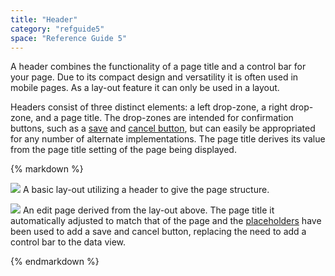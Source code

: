 ```yaml
---
title: "Header"
category: "refguide5"
space: "Reference Guide 5"
---
```


A header combines the functionality of a page title and a control bar for your page. Due to its compact design and versatility it is often used in mobile pages. As a lay-out feature it can only be used in a layout.

Headers consist of three distinct elements: a left drop-zone, a right drop-zone, and a page title. The drop-zones are intended for confirmation buttons, such as a [save](Save+button) and [cancel button](Cancel+button), but can easily be appropriated for any number of alternate implementations. The page title derives its value from the page title setting of the page being displayed.

<div class="alert alert-info">{% markdown %}

![](attachments/4522000/4751390.jpg)
A basic lay-out utilizing a header to give the page structure.

![](attachments/4522000/4751389.jpg)
An edit page derived from the lay-out above. The page title it automatically adjusted to match that of the page and the [placeholders](Placeholder) have been used to add a save and cancel button, replacing the need to add a control bar to the data view.

{% endmarkdown %}</div>